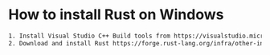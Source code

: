 # How to install Rust on Windows

```txt
1. Install Visual Studio C++ Build tools from https://visualstudio.microsoft.com/visual-cpp-build-tools/
2. Download and install Rust https://forge.rust-lang.org/infra/other-installation-methods.html#standalone
```



